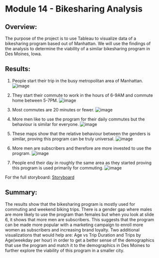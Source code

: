 # Module 14 - Bikesharing Analysis

## Overview:

The purpose of the project is to use Tableau to visualize data of a bikesharing program based out of Manhattan. We will use the findings of the analysis to determine the 
viability of a similar bikesharing program in Des Moines, Iowa.

## Results:

1. People start their trip in the busy metropolitan area of Manhattan.
![image](https://user-images.githubusercontent.com/78934120/120713755-58423200-c490-11eb-805f-a0e1906b5287.png)

2. They start their commute to work in the hours of 6-9AM and commute home between 5-7PM.
![image](https://user-images.githubusercontent.com/78934120/120713862-7d36a500-c490-11eb-8873-84a465261622.png)

3. Most commutes are 20 minutes or fewer.
![image](https://user-images.githubusercontent.com/78934120/120713954-98091980-c490-11eb-8987-7e4a7270744c.png)

4. More men like to use the program for their daily commutes but the behaviour is similar for everyone. 
![image](https://user-images.githubusercontent.com/78934120/120714030-afe09d80-c490-11eb-9944-0f5e38d6ad33.png)

5. These maps show that the relative behaviour between the genders is similar, proving this program can be truly universal.
![image](https://user-images.githubusercontent.com/78934120/120714171-dbfc1e80-c490-11eb-8787-0828ae199929.png)

6. More men are subscribers and therefore are more invested to use the program.
![image](https://user-images.githubusercontent.com/78934120/120714329-0cdc5380-c491-11eb-8a54-ee42f163be14.png)

7. People end their day in roughly the same area as they started proving this program is used primarily for commuting.
![image](https://user-images.githubusercontent.com/78934120/120714574-604ea180-c491-11eb-9eac-d4dea76417b4.png)

For the full storyboard: [Storyboard](https://public.tableau.com/app/profile/nicolas.ferrari/viz/Challenge14_16227507352490/ChallengeStory)

## Summary:

The results show that the bikesharing program is mostly used for commuting and weekend biking trips. There is a gender gap where males are more likely to use the program than 
females but when you look at slide 6, it shows that more men are subscribers. This suggests that the program can be made more popular with a marketing campaign to enroll more 
women as subscribers and increasing brand loyalty. Two additional visualizations that would help are: Age vs Trip Duration and Trips by Age(weekday per hour) in order to get a 
better sense of the demographics that use the program and match it to the demographics in Des Moines to further explore the viability of this program in a smaller city.
